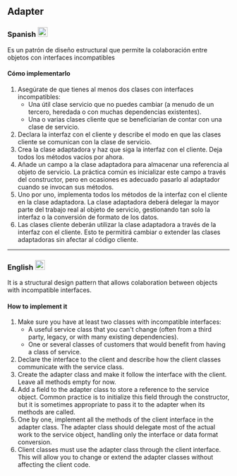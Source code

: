 ## Adapter

### Spanish <img src="https://cdn.staticaly.com/gh/hjnilsson/country-flags/master/svg/es.svg" width="22" />
Es un patrón de diseño estructural que permite la colaboración entre objetos con interfaces incompatibles

#### Cómo implementarlo
1. Asegúrate de que tienes al menos dos clases con interfaces incompatibles:
   - Una útil clase servicio que no puedes cambiar (a menudo de un tercero, heredada o con muchas dependencias existentes).
   - Una o varias clases cliente que se beneficiarían de contar con una clase de servicio.
2. Declara la interfaz con el cliente y describe el modo en que las clases cliente se comunican con la clase de servicio.
3. Crea la clase adaptadora y haz que siga la interfaz con el cliente. Deja todos los métodos vacíos por ahora.
4. Añade un campo a la clase adaptadora para almacenar una referencia al objeto de servicio. La práctica común es inicializar este campo a través del constructor, pero en ocasiones es adecuado pasarlo al adaptador cuando se invocan sus métodos.
5. Uno por uno, implementa todos los métodos de la interfaz con el cliente en la clase adaptadora. La clase adaptadora deberá delegar la mayor parte del trabajo real al objeto de servicio, gestionando tan solo la interfaz o la conversión de formato de los datos.
6. Las clases cliente deberán utilizar la clase adaptadora a través de la interfaz con el cliente. Esto te permitirá cambiar o extender las clases adaptadoras sin afectar al código cliente.

---


### English <img src="https://cdn.staticaly.com/gh/hjnilsson/country-flags/master/svg/gb.svg" width="22" />
It is a structural design pattern that allows colaboration between objects with incompatible interfaces. 

#### How to implement it
1. Make sure you have at least two classes with incompatible interfaces:
    - A useful service class that you can't change (often from a third party, legacy, or with many existing dependencies).
    - One or several classes of customers that would benefit from having a class of service.
2. Declare the interface to the client and describe how the client classes communicate with the service class.
3. Create the adapter class and make it follow the interface with the client. Leave all methods empty for now.
4. Add a field to the adapter class to store a reference to the service object. Common practice is to initialize this field through the constructor, but it is sometimes appropriate to pass it to the adapter when its methods are called.
5. One by one, implement all the methods of the client interface in the adapter class. The adapter class should delegate most of the actual work to the service object, handling only the interface or data format conversion.
6. Client classes must use the adapter class through the client interface. This will allow you to change or extend the adapter classes without affecting the client code.